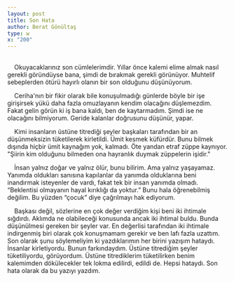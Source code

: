 ```yaml
---
layout: post
title: Son Hata
author: Berat Gönültaş
type: w
x: "200"
---
```

<br/>
&nbsp;&nbsp;&nbsp;&nbsp;Okuyacaklarınız son cümlelerimdir. Yıllar önce kalemi elime almak nasıl gerekli göründüyse bana, şimdi de bırakmak gerekli görünüyor. Muhtelif sebeplerden ötürü hayırlı olanın bir son olduğunu düşünüyorum.

&nbsp;&nbsp;&nbsp;&nbsp;Ceriha'nın bir fikir olarak bile konuşulmadığı günlerde böyle bir işe girişirsek yükü daha fazla omuzlayanın kendim olacağını düşlemezdim. Fakat gelin görün ki iş bana kaldı, ben de kaytarmadım. Şimdi ise ne olacağını bilmiyorum. Geride kalanlar doğrusunu düşünür, yapar.

&nbsp;&nbsp;&nbsp;&nbsp;Kimi insanların üstüne titrediği şeyler başkaları tarafından bir an düşünmeksizin tüketilerek kirletildi. Ümit kesmek küfürdür. Bunu bilmek dışında hiçbir ümit kaynağım yok, kalmadı. Öte yandan etraf züppe kaynıyor. "Şiirin kim olduğunu bilmeden ona hayranlık duymak züppelerin işidir."

&nbsp;&nbsp;&nbsp;&nbsp;İnsan yalnız doğar ve yalnız ölür, bunu bilirim. Ama yalnız yaşayamaz. Yanımda oldukları sanısına kapılanlar da yanımda olduklarına beni inandırmak isteyenler de vardı, fakat tek bir insan yanımda olmadı. “Beklentisi olmayanın hayal kırıklığı da yoktur.” Bunu hala öğrenebilmiş değilim. Bu yüzden “çocuk” diye çağrılmayı hak ediyorum.

&nbsp;&nbsp;&nbsp;&nbsp;Başkası değil, sözlerine en çok değer verdiğim kişi beni iki ihtimale sığdırdı. Aklımda ne olabileceği konusunda ancak iki ihtimal buldu. Bunda düşünülmesi gereken bir şeyler var. En değerlisi tarafından iki ihtimale indirgenmiş biri olarak çok konuşmamam gerekir ve ben lafı fazla uzattım. Son olarak şunu söylemeliyim ki yazdıklarımın her birini yazışım hataydı. İnsanlar kirletiyordu. Bunun farkındaydım. Üstüne titrediğim şeyler tüketiliyordu, görüyordum. Üstüne titrediklerim tüketilirken benim kalemimden dökülecekler tek lokma edilirdi, edildi de. Hepsi hataydı. Son hata olarak da bu yazıyı yazdım.
